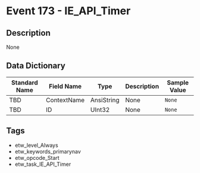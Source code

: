 # Event 173 - IE_API_Timer

## Description
None

## Data Dictionary
|Standard Name|Field Name|Type|Description|Sample Value|
|---|---|---|---|---|
|TBD|ContextName|AnsiString|None|`None`|
|TBD|ID|UInt32|None|`None`|

## Tags
* etw_level_Always
* etw_keywords_primarynav
* etw_opcode_Start
* etw_task_IE_API_Timer